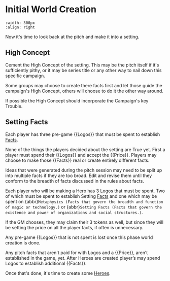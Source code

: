 # Initial World Creation


```{image} ../_static/city.jpg
:width: 300px
:align: right
```

Now it's time to look back at the pitch and make it into a setting.

## High Concept

Cement the High Concept of the setting.  This may be the pitch itself
if it's sufficiently pithy, or it may be series title or any other 
way to nail down this specific campaign.  

Some groups may choose to create there facts first and let those 
guide the campaign's High Concept, others will choose to do it 
the other way around.  

If possible the High Concept should incorporate the Campaign's 
key Trouble.  

## Setting Facts

Each player has three pre-game {{Logos}} that must
be spent to establish [Facts](facts.md).

None of the things the players decided about the setting
are True yet.  First a player must spend their {{Logos}} and 
accept the {{Price}}. Players may choose to make those {{Facts}}
real or create entirely different facts.

Ideas that were generated during the pitch session may need
to be split up into multiple facts if they are too broad. 
Edit and revise them until they conform to the breadth 
of facts discussed in the rules about facts.

Each player who will be making a
Hero has 3 Logos that must be spent. Two of which
must be spent to establish Setting 
[Facts](facts.md) and one which
may be spent on 
{abbr}`Metaphysics (Facts that govern the breadth and function of magic or technology.)` or 
{abbr}`Setting Facts (Facts that govern the existence and power of organizations and social structures.)`.

If the GM chooses, they may claim their 3 tokens as well, but
since they will be setting the price on all the player facts,
if often is unnecessary. 

Any pre-game {{Logos}} that is not spent is lost once this phase 
world creation is done. 

Any pitch facts that aren't paid for with Logos and a 
{{Price}}, aren’t established in the game, yet. 
After Heroes are created player’s may spend Logos to establish 
additional {{Facts}}.

Once that's done, it's time to create some [Heroes](../hero_creation/character_creation.md).